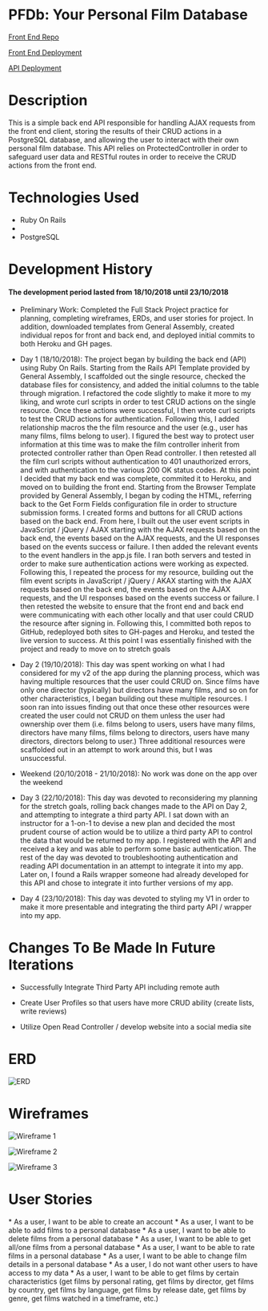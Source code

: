 <h1>PFDb: Your Personal Film Database</h1>

[Front End Repo](https://github.com/ebrault/film-diary-client)

[Front End Deployment](https://ebrault.github.io/film-diary-client/)

[API Deployment](https://film-diary-ebrault.herokuapp.com)

<h1>Description</h1>
This is a simple back end API responsible for handling AJAX requests from the front end client, storing the results of their CRUD actions in a PostgreSQL database, and allowing the user to interact with their own personal film database. This API relies on ProtectedController in order to safeguard user data and RESTful routes in order to receive the CRUD actions from the front end.

<h1>Technologies Used</h1>

* Ruby On Rails
*
* PostgreSQL


<h1>Development History</h1>

<h4>The development period lasted from 18/10/2018 until 23/10/2018</h4>

* Preliminary Work: Completed the Full Stack Project practice for planning, completing wireframes, ERDs, and user stories for project. In addition, downloaded templates from General Assembly, created individual repos for front and back end, and deployed initial commits to both Heroku and GH pages.

* Day 1 (18/10/2018): The project began by building the back end (API) using Ruby On Rails. Starting from the Rails API Template provided by General Assembly, I scaffolded out the single resource, checked the database files for consistency, and added the initial columns to the table through migration. I refactored the code slightly to make it more to my liking, and wrote curl scripts in order to test CRUD actions on the single resource. Once these actions were successful, I then wrote curl scripts to test the CRUD actions for authentication. Following this, I added relationship macros the the film resource and the user (e.g., user has many films, films belong to user). I figured the best way to protect user information at this time was to make the film controller inherit from protected controller rather than Open Read controller. I then retested all the film curl scripts without authentication to 401 unauthorized errors, and with authentication to the various 200 OK status codes. At this point I decided that my back end was complete, commited it to Heroku, and moved on to building the front end. Starting from the Browser Template provided by General Assembly, I began by coding the HTML, referring back to the Get Form Fields configuration file in order to structure submission forms. I created forms and buttons for all CRUD actions based on the back end. From here, I built out the user event scripts in JavaScript / jQuery / AJAX starting with the AJAX requests based on the back end, the events based on the AJAX requests, and the UI responses based on the events success or failure. I then added the relevant events to the event handlers in the app.js file. I ran both servers and tested in order to make sure authentication actions were working as expected. Following this, I repeated the process for my resource, building out the film event scripts in JavaScript / jQuery / AKAX starting with the AJAX requests based on the back end, the events based on the AJAX requests, and the UI responses based on the events success or failure. I then retested the website to ensure that the front end and back end were communicating with each other locally and that user could CRUD the resource after signing in. Following this, I committed both repos to GitHub, redeployed both sites to GH-pages and Heroku, and tested the live version to success. At this point I was essentially finished with the project and ready to move on to stretch goals

* Day 2 (19/10/2018): This day was spent working on what I had considered for my v2 of the app during the planning process, which was having multiple resources that the user could CRUD on. Since films have only one director (typically) but directors have many films, and so on for other characteristics, I began building out these multiple resources. I soon ran into issues finding out that once these other resources were created the user could not CRUD on them unless the user had ownership over them (i.e. films belong to users, users have many films, directors have many films, films belong to directors, users have many directors, directors belong to user.) Three additional resources were scaffolded out in an attempt to work around this, but I was unsuccessful.

* Weekend (20/10/2018 - 21/10/2018): No work was done on the app over the weekend

* Day 3 (22/10/2018): This day was devoted to reconsidering my planning for the stretch goals, rolling back changes made to the API on Day 2, and attempting to integrate a third party API. I sat down with an instructor for a 1-on-1 to devise a new plan and decided the most prudent course of action would be to utilize a third party API to control the data that would be returned to my app. I registered with the API and received a key and was able to perform some basic authentication. The rest of the day was devoted to troubleshooting authentication and reading API documentation in an attempt to integrate it into my app. Later on, I found a Rails wrapper someone had already developed for this API and chose to integrate it into further versions of my app.

* Day 4 (23/10/2018): This day was devoted to styling my V1 in order to make it more presentable and integrating the third party API / wrapper into my app.

<h1>Changes To Be Made In Future Iterations</h1>

* Successfully Integrate Third Party API including remote auth

* Create User Profiles so that users have more CRUD ability (create lists, write reviews)

* Utilize Open Read Controller / develop website into a social media site

<h1>ERD</h1>

![ERD](https://i.imgur.com/ySUfA1E.jpg)

<h1>Wireframes</h1>

![Wireframe 1](https://i.imgur.com/fpUgIqk.jpg)

![Wireframe 2](https://i.imgur.com/e8lIM7G.jpg)

![Wireframe 3](https://i.imgur.com/8rPny7N.jpg)

<h1>User Stories</h1>
* As a user, I want to be able to create an account
* As a user, I want to be able to add films to a personal database
* As a user, I want to be able to delete films from a personal database
* As a user, I want to be able to get all/one films from a personal database
* As a user, I want to be able to rate films in a personal database
* As a user, I want to be able to change film details in a personal database
* As a user, I do not want other users to have access to my data
* As a user, I want to be able to get films by certain characteristics (get films by personal rating, get films by director, get films by country, get films by language, get films by release date, get films by genre, get films watched in a timeframe, etc.)
